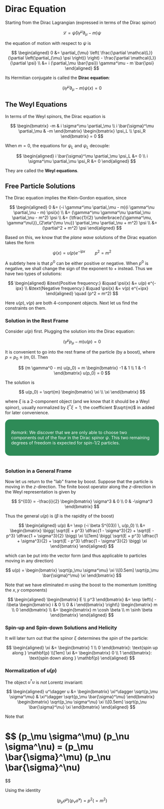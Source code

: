 <style>
    .remark {
        border-radius: 15px;
        padding: 20px;
        background-color: SeaGreen;
        color: White;
    }
</style>

# Dirac Equation

Starting from the Dirac Lagrangian (expressed in terms of the Dirac spinor)

$$
\mathcal{L} = \bar{\psi} (i \gamma^\mu \partial_\mu - m) \psi
$$

the equation of motion with respect to $\psi$ is

$$
\begin{aligned}
    0 &= \partial_{\mu} \left(
        \frac{\partial \mathcal{L}}{\partial \left(\partial_{\mu} \psi \right)}
    \right) 
    - \frac{\partial \mathcal{L}}{\partial \psi}
    \\
    &= i (\partial_\mu \bar{\psi}) \gamma^\mu - m \bar{\psi}
\end{aligned}
$$

Its Hermitian conjugate is called the **Dirac equation**:

$$
(i \gamma^\mu \partial_\mu - m) \psi(x) = 0
$$

## The Weyl Equations

In terms of the Weyl spinors, the Dirac equation is

$$
\begin{bmatrix}
    -m & i \sigma^\mu \partial_\mu
    \\
    i \bar{\sigma}^\mu \partial_\mu & -m
\end{bmatrix}
\begin{bmatrix}
    \psi_L \\ \psi_R
\end{bmatrix} = 0
$$

When $m = 0$, the equations for $\psi_L$ and $\psi_L$ decouple:

$$
\begin{aligned}
    i \bar{\sigma}^\mu \partial_\mu \psi_L &= 0
    \\
    i \sigma^\mu \partial_\mu \psi_R &= 0
\end{aligned}
$$

They are called the **Weyl equations**.

## Free Particle Solutions

The Dirac equation implies the Klein-Gordon equation, since

$$
\begin{aligned}
    0 &= (-i \gamma^\mu \partial_\mu - m)(i \gamma^\nu \partial_\nu - m) \psi(x)
    \\
    &= (\gamma^\mu \gamma^\nu \partial_\mu \partial_\nu - m^2) \psi
    \\
    &= (\tfrac{1}{2} \underbrace{\{\gamma^\mu, \gamma^\nu\}}_{2\eta^{\mu \nu}} \partial_\mu \partial_\nu + m^2) \psi
    \\
    &= (\partial^2 + m^2) \psi
\end{aligned}
$$

Based on this, we know that the *plane wave* solutions of the Dirac equation takes the form

$$
\psi(x) = u(p) e^{-ipx} \qquad p^2 = m^2
$$

A subtlety here is that $p^0$ can be either positive or negative. When $p^0$ is negative, we shall change the sign of the exponent to $+$ instead. Thus we have two types of solutions:

$$
\begin{aligned}
    &\text{Positive frequency:} &\quad
    \psi(x) &= u(p) e^{-ipx}
    \\
    &\text{Negative frequency:} &\quad
    \psi(x) &= v(p) e^{+ipx}
\end{aligned} \quad (p^2 = m^2)
$$

Here $u(p), v(p)$ are both 4-component objects. Next let us find the constraints on them. 

### Solution in the Rest Frame

Consider $u(p)$ first. Plugging the solution into the Dirac equation:

$$
(\gamma^\mu p_\mu - m) u(p) = 0
$$

It is convenient to go into the rest frame of the particle (by a boost), where $p = p_0 \equiv (m,0)$. Then

$$
(m \gamma^0 - m) u(p_0)
= m \begin{bmatrix}
    -1 & 1 \\ 1 & -1
\end{bmatrix} u(p_0) = 0
$$

The solution is

$$
u(p_0) = \sqrt{m} \begin{bmatrix}
    \xi \\ \xi
\end{bmatrix}
$$

where $\xi$ is a 2-component object (and we know that it should be a Weyl spinor), usually normalized by $\xi^\dagger \xi = 1$; the coefficient $\sqrt{m}$ in added for later convenience. 

<div class="remark">

*Remark*: We discover that we are only able to choose two components out of the four in the Dirac spinor $\psi$. This two remaining degrees of freedom is expected for spin-1/2 particles. 

</div><br>

### Solution in a General Frame

Now let us return to the "lab" frame by boost. Suppose that the particle is moving in the $z$-direction. The finite boost operator along the $z$-direction in the Weyl representation is given by

$$
S^{03} = -\frac{i}{2} \begin{bmatrix}
    \sigma^3 & 0 \\ 0 & -\sigma^3
\end{bmatrix}
$$

Thus the general $u(p)$ is ($\beta$ is the rapidity of the boost)

$$
\begin{aligned}
    u(p) &= \exp (-i \beta S^{03}) \, u(p_0)
    \\
    &= \begin{bmatrix}
        \bigg(
            \sqrt{E + p^3} \dfrac{1 - \sigma^3}{2}
            + \sqrt{E - p^3} \dfrac{1 + \sigma^3}{2}
        \bigg) \xi
        \\[1em]
        \bigg(
            \sqrt{E + p^3} \dfrac{1 + \sigma^3}{2}
            + \sqrt{E - p^3} \dfrac{1 - \sigma^3}{2}
        \bigg) \xi
    \end{bmatrix}
\end{aligned}
$$

which can be put into the vector form (and thus applicable to particles moving in any direction)

$$
u(p) = \begin{bmatrix}
    \sqrt{p_\mu \sigma^\mu} \xi
    \\[0.5em]
    \sqrt{p_\mu \bar{\sigma}^\mu} \xi
\end{bmatrix}
$$

Note that we have eliminated $m$ using the boost to the momentum (omitting the $x,y$ components)

$$
\begin{aligned}
    \begin{bmatrix}
        E \\ p^3
    \end{bmatrix} &= \exp \left\{
        -i\beta \begin{bmatrix}
            i & 0 \\ 0 & i
        \end{bmatrix}
    \right\} \begin{bmatrix}
        m \\ 0
    \end{bmatrix}
    \\
    &= \begin{bmatrix}
        m \cosh \beta \\ m \sinh \beta
    \end{bmatrix}
\end{aligned}
$$

### Spin-up and Spin-down Solutions and Helicity

It will later turn out that the spinor $\xi$ determines the *spin* of the particle:

$$
\begin{aligned}
    \xi &= \begin{bmatrix}
        1 \\ 0
    \end{bmatrix}: \text{spin up along } \mathbf{p}
    \\[1em]
    \xi &= \begin{bmatrix}
        0 \\ 1
    \end{bmatrix}: \text{spin down along } \mathbf{p}
\end{aligned}
$$

### Normalization of $u(p)$

The object $u^\dagger u$ is *not* Lorentz invariant:

$$
\begin{aligned}
    u^\dagger u 
    &= \begin{bmatrix}
        \xi^\dagger \sqrt{p_\mu \sigma^\mu} &
        \xi^\dagger \sqrt{p_\mu \bar{\sigma}^\mu}
    \end{bmatrix} \begin{bmatrix}
        \sqrt{p_\nu \sigma^\nu} \xi
        \\[0.5em]
        \sqrt{p_\nu \bar{\sigma}^\nu} \xi
    \end{bmatrix}
\end{aligned}
$$

Note that

$$
(p_\mu \sigma^\mu) (p_\nu \sigma^\nu)
= (p_\mu \bar{\sigma}^\mu) (p_\nu \bar{\sigma}^\nu)
=
$$

Using the identity

$$
(p_\mu \sigma^\mu)(p_\nu \bar{\sigma}^\nu)
= p^2 (= m^2)
$$
